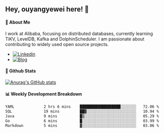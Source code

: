 ## Hey, ouyangyewei here! :wave:

#### :rocket: About Me
I work at Alibaba, focusing on distributed databases, currently learning TiKV, LevelDB, Kafka and DolphinScheduler. I am passionate about contributing to widely used open source projects.

- [![Linkedin](https://img.shields.io/badge/LinkedIn-ouyangyewei-blue)](https://www.linkedin.com/in/ouyangyewei/)
- [![Blog](https://img.shields.io/badge/Blog-yeweiouyang-orange)](https://blog.csdn.net/yeweiouyang)

#### :star2: Github Stats
[![Anurag's GitHub stats](https://github-readme-stats.vercel.app/api?username=ouyangyewei&show_icons=true&cache_seconds=3600&theme=tokyonight)](https://github.com/anuraghazra/github-readme-stats)

#### :bar_chart: Weekly Development Breakdown
<!--START_SECTION:waka-->

```txt
YAML             2 hrs 6 mins    ██████████████████░░░░░░░   72.06 %
SQL              19 mins         ██▓░░░░░░░░░░░░░░░░░░░░░░   10.94 %
Java             9 mins          █▒░░░░░░░░░░░░░░░░░░░░░░░   05.29 %
Go               6 mins          █░░░░░░░░░░░░░░░░░░░░░░░░   03.99 %
Markdown         5 mins          ▓░░░░░░░░░░░░░░░░░░░░░░░░   03.06 %
```

<!--END_SECTION:waka-->
